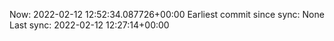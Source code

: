 Now: 2022-02-12 12:52:34.087726+00:00 Earliest commit since sync: None Last sync: 2022-02-12 12:27:14+00:00
